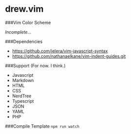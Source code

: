 drew.vim
===================

###Vim Color Scheme

*Incomplete...*

###Dependencies
- https://github.com/jelera/vim-javascript-syntax
- https://github.com/nathanaelkane/vim-indent-guides.git

###Support (For now. I think.)
- Javascript
- Markdown
- HTML
- CSS
- NerdTree
- Typescript
- JSON
- YAML
- PHP

###Compile Template
`npm run watch`
